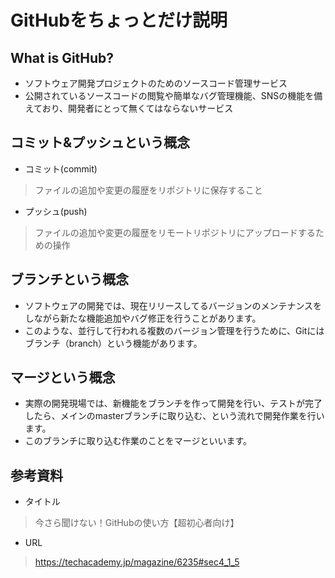 # GitHubをちょっとだけ説明
## What is GitHub?  
- ソフトウェア開発プロジェクトのためのソースコード管理サービス
- 公開されているソースコードの閲覧や簡単なバグ管理機能、SNSの機能を備えており、開発者にとって無くてはならないサービス
## コミット&プッシュという概念
- コミット(commit) 
> ファイルの追加や変更の履歴をリポジトリに保存すること
- プッシュ(push) 
> ファイルの追加や変更の履歴をリモートリポジトリにアップロードするための操作
## ブランチという概念
- ソフトウェアの開発では、現在リリースしてるバージョンのメンテナンスをしながら新たな機能追加やバグ修正を行うことがあります。
- このような、並行して行われる複数のバージョン管理を行うために、Gitにはブランチ（branch）という機能があります。
## マージという概念
- 実際の開発現場では、新機能をブランチを作って開発を行い、テストが完了したら、メインのmasterブランチに取り込む、という流れで開発作業を行います。
- このブランチに取り込む作業のことをマージといいます。
## 参考資料
- タイトル
> 今さら聞けない！GitHubの使い方【超初心者向け】
- URL
> https://techacademy.jp/magazine/6235#sec4_1_5